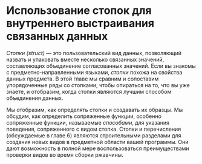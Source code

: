 # Использование стопок для внутреннего выстраивания связанных данных

*Стопки (struct)* — это пользовательский вид данных, позволяющий назвать и упаковать вместе несколько связанных значений, составляющих  объединение согласованных значений. Если вы знакомы с предметно-направленными языками, *стопки* похожа на свойства данных предмета. В этой главе мы сравним и сопоставим упорядоченные ряды со стопками, чтобы опираться на то, что вы уже знаете, и отобразим, когда стопки являются лучшим способом объединения данных.

Мы отобразим, как определять стопки и создавать их образцы. Мы обсудим, как определить сопряженные функции, особенно сопряженные функции, называемые *способами*, для указания поведения, сопряженного с видом стопка. Стопки и перечисления (обсуждаемые в главе 6) являются строительными разделами для создания новых видов в предметной области вашей программы. Они дают возможность в полной мере воспользоваться преимуществами проверки видов во время сборки ржавчины.
